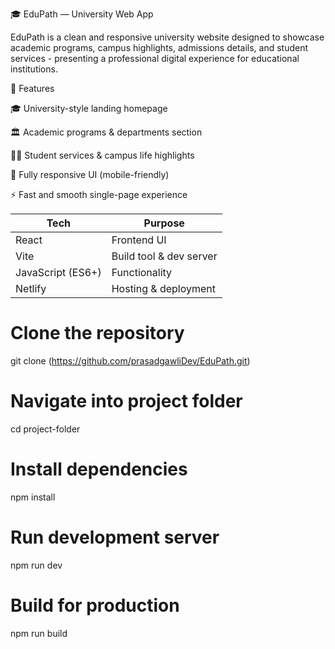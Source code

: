 🎓 EduPath — University Web App

EduPath is a clean and responsive university website designed to showcase academic programs, campus highlights, admissions details, and student services - presenting a professional digital experience for educational institutions.


🚀 Features

🎓 University-style landing homepage

🏛️ Academic programs & departments section

🧑‍🎓 Student services & campus life highlights

📱 Fully responsive UI (mobile-friendly)

⚡ Fast and smooth single-page experience

| Tech                  | Purpose                 |
| --------------------- | ----------------------- |
| React            | Frontend UI             |
| Vite             | Build tool & dev server |
| JavaScript (ES6+)| Functionality           |
| Netlify          | Hosting & deployment    |


# Clone the repository
git clone (https://github.com/prasadgawliDev/EduPath.git)

# Navigate into project folder
cd project-folder

# Install dependencies
npm install

# Run development server
npm run dev

# Build for production
npm run build

